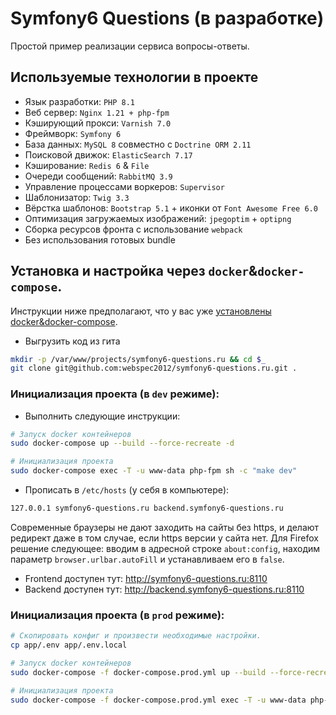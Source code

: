 # Symfony6 Questions (в разработке)

Простой пример реализации сервиса вопросы-ответы.

## Используемые технологии в проекте

* Язык разработки: `PHP 8.1`
* Веб сервер: `Nginx 1.21 + php-fpm`
* Кэширующий прокси: `Varnish 7.0`
* Фреймворк: `Symfony 6`
* База данных: `MySQL 8` совместно с `Doctrine ORM 2.11`
* Поисковой движок: `ElasticSearch 7.17`
* Кэширование: `Redis 6` & `File`
* Очереди сообщений: `RabbitMQ 3.9`
* Управление процессами воркеров: `Supervisor`
* Шаблонизатор: `Twig 3.3`
* Вёрстка шаблонов: `Bootstrap 5.1` + иконки от `Font Awesome Free 6.0`
* Оптимизация загружаемых изображений: `jpegoptim` + `optipng`
* Сборка ресурсов фронта с использование `webpack`
* Без использования готовых bundle

## Установка и настройка через `docker`&`docker-compose`.

Инструкции ниже предполагают, что у вас уже [установлены docker&docker-compose](./docker/README.md).

* Выгрузить код из гита

```bash
mkdir -p /var/www/projects/symfony6-questions.ru && cd $_
git clone git@github.com:webspec2012/symfony6-questions.ru.git .
```

### Инициализация проекта (в `dev` режиме):

* Выполнить следующие инструкции:

```bash
# Запуск docker контейнеров
sudo docker-compose up --build --force-recreate -d

# Инициализация проекта
sudo docker-compose exec -T -u www-data php-fpm sh -c "make dev"
```

* Прописать в `/etc/hosts` (у себя в компьютере):

```bash
127.0.0.1 symfony6-questions.ru backend.symfony6-questions.ru
```

Современные браузеры не дают заходить на сайты без https, и делают редирект даже в том случае,
если https версии у сайта нет. Для Firefox решение следующее: вводим в адресной строке `about:config`, находим
параметр `browser.urlbar.autoFill` и устанавливаем его в `false`.

* Frontend доступен тут: http://symfony6-questions.ru:8110
* Backend доступен тут: http://backend.symfony6-questions.ru:8110

### Инициализация проекта (в `prod` режиме):

```bash
# Скопировать конфиг и произвести необходимые настройки.
cp app/.env app/.env.local

# Запуск docker контейнеров
sudo docker-compose -f docker-compose.prod.yml up --build --force-recreate -d

# Инициализация проекта
sudo docker-compose -f docker-compose.prod.yml exec -T -u www-data php-fpm sh -c "make prod"
```
